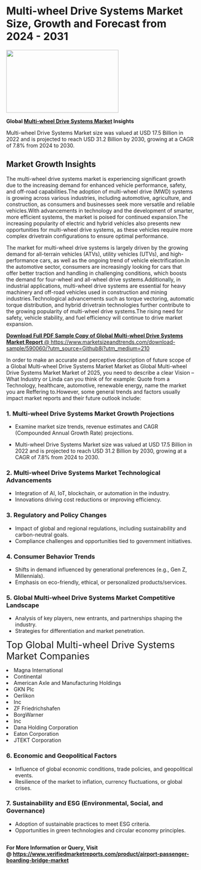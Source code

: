 <H1>Multi-wheel Drive Systems Market Size, Growth and Forecast from 2024 - 2031</H1><img class="aligncenter size-medium wp-image-584254" src="https://thirdeyenews.in/wp-content/uploads/2024/09/Global-Market-Research-300x168.jpeg" alt="" width="300" height="168" /><p><strong>Global&nbsp;<a href="https://www.marketsizeandtrends.com/download-sample/590060/?utm_source=Github8j?utm_medium=210">Multi-wheel Drive Systems Market</a> Insights</strong></p><p>Multi-wheel Drive Systems Market size was valued at USD 17.5 Billion in 2022 and is projected to reach USD 31.2 Billion by 2030, growing at a CAGR of 7.8% from 2024 to 2030.</p><p><h2>Market Growth Insights</h2> <p>The multi-wheel drive systems market is experiencing significant growth due to the increasing demand for enhanced vehicle performance, safety, and off-road capabilities.The adoption of multi-wheel drive (MWD) systems is growing across various industries, including automotive, agriculture, and construction, as consumers and businesses seek more versatile and reliable vehicles.With advancements in technology and the development of smarter, more efficient systems, the market is poised for continued expansion.The increasing popularity of electric and hybrid vehicles also presents new opportunities for multi-wheel drive systems, as these vehicles require more complex drivetrain configurations to ensure optimal performance.</p> <p><a href="#"></a></p> <p>The market for multi-wheel drive systems is largely driven by the growing demand for all-terrain vehicles (ATVs), utility vehicles (UTVs), and high-performance cars, as well as the ongoing trend of vehicle electrification.In the automotive sector, consumers are increasingly looking for cars that offer better traction and handling in challenging conditions, which boosts the demand for four-wheel and all-wheel drive systems.Additionally, in industrial applications, multi-wheel drive systems are essential for heavy machinery and off-road vehicles used in construction and mining industries.Technological advancements such as torque vectoring, automatic torque distribution, and hybrid drivetrain technologies further contribute to the growing popularity of multi-wheel drive systems.The rising need for safety, vehicle stability, and fuel efficiency will continue to drive market expansion.<p><a href="#"></p><p><span class=""><strong>Download Full PDF Sample Copy of Global Multi-wheel Drive Systems Market Report</strong> @ <a href="https://www.marketsizeandtrends.com/download-sample/590060/?utm_source=Github8j?utm_medium=210" target="_blank">https://www.marketsizeandtrends.com/download-sample/590060/?utm_source=Github8j?utm_medium=210</a></span></p><p>In order to make an accurate and perceptive description of future scope of a Global&nbsp;Multi-wheel Drive Systems Market Market as Global&nbsp;Multi-wheel Drive Systems Market Market of 2025, you need to describe a clear Vision &ndash; What Industry or Linda can you think of for example: Quote from a Technology, healthcare, automotive, renewable energy, name the market you are Reffering to.However, some general trends and factors usually impact market reports and their future outlook include:</p><h3>1.&nbsp;<strong>Multi-wheel Drive Systems Market Growth Projections</strong></h3><ul><li>Examine market size trends, revenue estimates and CAGR (Compounded Annual Growth Rate) projections.</li><li><p>Multi-wheel Drive Systems Market size was valued at USD 17.5 Billion in 2022 and is projected to reach USD 31.2 Billion by 2030, growing at a CAGR of 7.8% from 2024 to 2030.</p></li></ul><h3>2.&nbsp;<strong>Multi-wheel Drive Systems Market Technological Advancements</strong></h3><ul><li>Integration of AI, IoT, blockchain, or automation in the industry.</li><li>Innovations driving cost reductions or improving efficiency.</li></ul><h3>3.&nbsp;<strong>Regulatory and Policy Changes</strong></h3><ul><li>Impact of global and regional regulations, including sustainability and carbon-neutral goals.</li><li>Compliance challenges and opportunities tied to government initiatives.</li></ul><h3>4.&nbsp;<strong>Consumer Behavior Trends</strong></h3><ul><li>Shifts in demand influenced by generational preferences (e.g., Gen Z, Millennials).</li><li>Emphasis on eco-friendly, ethical, or personalized products/services.</li></ul><h3>5.&nbsp;<strong>Global Multi-wheel Drive Systems Market Competitive Landscape</strong></h3><ul><li>Analysis of key players, new entrants, and partnerships shaping the industry.</li><li>Strategies for differentiation and market penetration.</li></ul><p data-pm-slice="1 1 []"><span style="color: inherit; font-family: inherit; font-size: 25px;">Top Global Multi-wheel Drive Systems Market Companies</span></p><div class="" data-test-id=""><p><li>Magna International</li><li> Continental</li><li> American Axle and Manufacturing Holdings</li><li> GKN Plc</li><li> Oerlikon</li><li> Inc</li><li> ZF Friedrichshafen</li><li> BorgWarner</li><li> Inc</li><li> Dana Holding Corporation</li><li> Eaton Corporation</li><li> JTEKT Corporation</li></p></div><h3>6.&nbsp;<strong>Economic and Geopolitical Factors</strong></h3><ul><li>Influence of global economic conditions, trade policies, and geopolitical events.</li><li>Resilience of the market to inflation, currency fluctuations, or global crises.</li></ul><h3>7.&nbsp;<strong>Sustainability and ESG (Environmental, Social, and Governance)</strong></h3><ul><li>Adoption of sustainable practices to meet ESG criteria.</li><li>Opportunities in green technologies and circular economy principles.</li></ul><h2><strong style="font-size: 14px;">For More Information or Query, Visit @&nbsp;</strong><a style="background-color: #ffffff; font-size: 14px;" href="https://www.marketsizeandtrends.com/report/multi-wheel-drive-systems-market/" target="_blank">https://www.verifiedmarketreports.com/product/airport-passenger-boarding-bridge-market</a></h2>